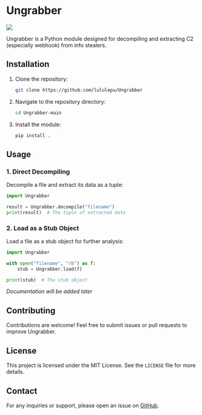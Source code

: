 # Ungrabber

[![](https://dcbadge.limes.pink/api/server/https://discord.gg/9kheda3rEZ)](https://discord.gg/9kheda3rEZ)



Ungrabber is a Python module designed for decompiling and extracting C2 (especially webhook) from info stealers.

## Installation

1. Clone the repository:
   ```sh
   git clone https://github.com/lululepu/Ungrabber
   ```
2. Navigate to the repository directory:
   ```sh
   cd Ungrabber-main
   ```
3. Install the module:
   ```sh
   pip install .
   ```

## Usage

### 1. Direct Decompiling

Decompile a file and extract its data as a tuple:

```python
import Ungrabber

result = Ungrabber.decompile("filename")
print(result)  # The tuple of extracted data
```

### 2. Load as a Stub Object

Load a file as a stub object for further analysis:

```python
import Ungrabber

with open("filename", "rb") as f:
    stub = Ungrabber.load(f)

print(stub)  # The stub object
```

_Documentation will be added later_

## Contributing

Contributions are welcome! Feel free to submit issues or pull requests to improve Ungrabber.

## License

This project is licensed under the MIT License. See the `LICENSE` file for more details.

## Contact

For any inquiries or support, please open an issue on [GitHub](https://github.com/lululepu/Ungrabber/issues).
